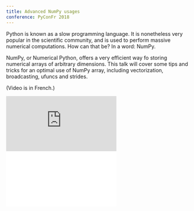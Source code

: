 ```yaml
---
title: Advanced NumPy usages
conference: PyConFr 2018
---
```

Python is known as a slow programming language. It is nonetheless very popular in the scientific community, and is used 
to perform massive numerical computations. How can that be? In a word: NumPy.

NumPy, or Numerical Python, offers a very efficient way fo storing numerical arrays of arbitrary dimensions.
This talk will cover some tips and tricks for an optimal use of NumPy array, including vectorization, broadcasting, 
ufuncs and strides.

(Video is in French.)

<div class="iframe-wrapper">
<iframe src="https://www.youtube.com/embed/a0CxFpkF3Ic" 
    frameborder="0" allow="accelerometer; autoplay; encrypted-media; gyroscope; picture-in-picture"
     allowfullscreen></iframe>
</div>

<div class="iframe-wrapper">
<iframe 
    title="PyConFr slides" frameborder="0" 
    src="//sdg.jlbl.net/talks/NumPy/presentation.html">
</iframe>
</div>